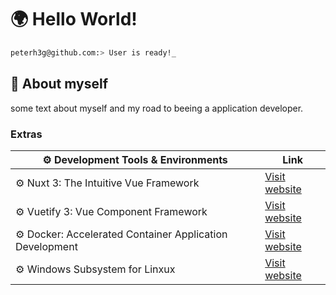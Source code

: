 # 🌍 Hello World!  

```bash
peterh3g@github.com:> User is ready!_
```

## 💬 About myself
some text about myself and my road to beeing a application developer.

### Extras
| ⚙️ Development Tools & Environments | Link |
| --- | --- | 
| ⚙️ Nuxt 3: The Intuitive Vue Framework | [Visit website](https://nuxt.com/)|
| ⚙️ Vuetify 3: Vue Component Framework | [Visit website](https://vuetifyjs.com/en/)|
| ⚙️ Docker: Accelerated Container Application Development | [Visit website](https://www.docker.com/)|
| ⚙️ Windows Subsystem for Linxux | [Visit website](https://learn.microsoft.com/en-us/windows/wsl/about?source=recommendations)|

  
<!--
**PeterH3G/peterh3g** is a  _special_ ✨ repository because its `README.md` (this file) appears on your GitHub profile.

Here are some ideas to get you started:

- 🔭 I’m currently working on ...
- 🌱 I’m currently learning ...
- 👯 I’m looking to collaborate on ...
- 🤔 I’m looking for help with ...
- 💬 Ask me about ...
- 📫 How to reach me: ...
- 😄 Pronouns: ...
- ⚡ Fun fact: ...
-->
